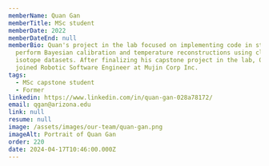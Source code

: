 ```yaml
---
memberName: Quan Gan
memberTitle: MSc student
memberDate: 2022
memberDateEnd: null
memberBio: Quan's project in the lab focused on implementing code in stan to
  perform Bayesian calibration and temperature reconstructions using clumped
  isotope datasets. After finalizing his capstone project in the lab, Quan
  joined Robotic Software Engineer at Mujin Corp Inc.
tags:
  - MSc capstone student
  - Former
linkedin: https://www.linkedin.com/in/quan-gan-028a78172/
email: qgan@arizona.edu
link: null
resume: null
image: /assets/images/our-team/quan-gan.png
imageAlt: Portrait of Quan Gan
order: 220
date: 2024-04-17T10:46:00.000Z
---
```

